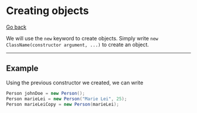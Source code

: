 # Creating objects

[Go back](../index.md#vocabulary)

We will use the `new` keyword to create objects. Simply write `new ClassName(constructor argument, ...)` to create an object.

<hr class="sl">

## Example

Using the previous constructor we created, we can write

```java
Person johnDoe = new Person();
Person marieLei = new Person("Marie Lei", 25);
Person marieLeiCopy = new Person(marieLei);
```